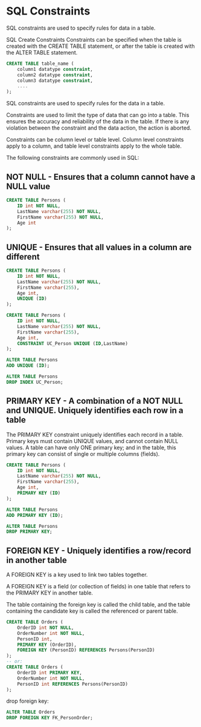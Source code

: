 # SQL Constraints
SQL constraints are used to specify rules for data in a table.

SQL Create Constraints
Constraints can be specified when the table is created with the CREATE TABLE statement, or after the table is created with the ALTER TABLE statement.

```sql
CREATE TABLE table_name (
    column1 datatype constraint,
    column2 datatype constraint,
    column3 datatype constraint,
    ....
);
```

SQL constraints are used to specify rules for the data in a table.

Constraints are used to limit the type of data that can go into a table. This ensures the accuracy and reliability of the data in the table. If there is any violation between the constraint and the data action, the action is aborted.

Constraints can be column level or table level. Column level constraints apply to a column, and table level constraints apply to the whole table.

The following constraints are commonly used in SQL:

## NOT NULL - Ensures that a column cannot have a NULL value
```sql
CREATE TABLE Persons (
    ID int NOT NULL,
    LastName varchar(255) NOT NULL,
    FirstName varchar(255) NOT NULL,
    Age int
);

```
## UNIQUE - Ensures that all values in a column are different
```sql
CREATE TABLE Persons (
    ID int NOT NULL,
    LastName varchar(255) NOT NULL,
    FirstName varchar(255),
    Age int,
    UNIQUE (ID)
);
```
```sql
CREATE TABLE Persons (
    ID int NOT NULL,
    LastName varchar(255) NOT NULL,
    FirstName varchar(255),
    Age int,
    CONSTRAINT UC_Person UNIQUE (ID,LastName)
);
```
```sql
ALTER TABLE Persons
ADD UNIQUE (ID);
```
```sql
ALTER TABLE Persons
DROP INDEX UC_Person;
```
##  PRIMARY KEY - A combination of a NOT NULL and UNIQUE. Uniquely identifies each row in a table
The PRIMARY KEY constraint uniquely identifies each record in a table.
Primary keys must contain UNIQUE values, and cannot contain NULL values.
A table can have only ONE primary key; and in the table, this primary key can consist of single or multiple columns (fields).
```sql
CREATE TABLE Persons (
    ID int NOT NULL,
    LastName varchar(255) NOT NULL,
    FirstName varchar(255),
    Age int,
    PRIMARY KEY (ID)
);
```
```sql
ALTER TABLE Persons
ADD PRIMARY KEY (ID);
```
```sql
ALTER TABLE Persons
DROP PRIMARY KEY;
```


## FOREIGN KEY - Uniquely identifies a row/record in another table
A FOREIGN KEY is a key used to link two tables together.

A FOREIGN KEY is a field (or collection of fields) in one table that refers to the PRIMARY KEY in another table.

The table containing the foreign key is called the child table, and the table containing the candidate key is called the referenced or parent table.

```sql
CREATE TABLE Orders (
    OrderID int NOT NULL,
    OrderNumber int NOT NULL,
    PersonID int,
    PRIMARY KEY (OrderID),
    FOREIGN KEY (PersonID) REFERENCES Persons(PersonID)
);
-- or:
CREATE TABLE Orders (
    OrderID int PRIMARY KEY,
    OrderNumber int NOT NULL,
    PersonID int REFERENCES Persons(PersonID)
);
```
drop foreign key:
```sql
ALTER TABLE Orders
DROP FOREIGN KEY FK_PersonOrder;
```

